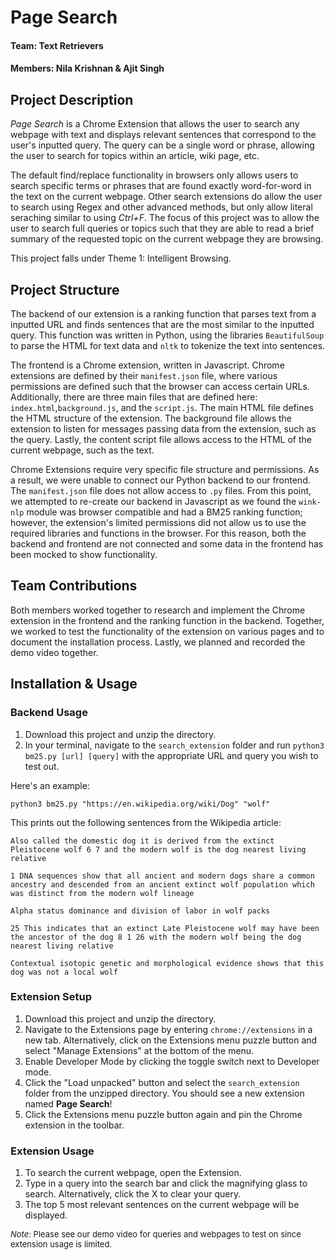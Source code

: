 # Page Search

#### Team: Text Retrievers
#### Members: Nila Krishnan & Ajit Singh

## Project Description
*Page Search* is a Chrome Extension that allows the user to search any webpage with text and displays relevant sentences that correspond to the user's inputted query. The query can be a single word or phrase, allowing the user to search for topics within an article, wiki page, etc.

The default find/replace functionality in browsers only allows users to search specific terms or phrases that are found exactly word-for-word in the text on the current webpage. Other search extensions do allow the user to search using Regex and other advanced methods, but only allow literal seraching similar to using *Ctrl+F*. The focus of this project was to allow the user to search full queries or topics such that they are able to read a brief summary of the requested topic on the current webpage they are browsing.

This project falls under Theme 1: Intelligent Browsing.

## Project Structure
The backend of our extension is a ranking function that parses text from a inputted URL and finds sentences that are the most similar to the inputted query. This function was written in Python, using the libraries `BeautifulSoup` to parse the HTML for text data and `nltk` to tokenize the text into sentences. 

The frontend is a Chrome extension, written in Javascript. Chrome extensions are defined by their `manifest.json` file, where various permissions are defined such that the browser can access certain URLs. Additionally, there are three main files that are defined here: `index.html`,`background.js`, and the `script.js`. The main HTML file defines the HTML structure of the extension. The background file allows the extension to listen for messages passing data from the extension, such as the query. Lastly, the content script file allows access to the HTML of the current webpage, such as the text.

Chrome Extensions require very specific file structure and permissions. As a result, we were unable to connect our Python backend to our frontend. The `manifest.json` file does not allow access to `.py` files. From this point, we attempted to re-create our backend in Javascript as we found the `wink-nlp` module was browser compatible and had a BM25 ranking function; however, the extension's limited permissions did not allow us to use the required libraries and functions in the browser. For this reason, both the backend and frontend are not connected and some data in the frontend has been mocked to show functionality.

## Team Contributions
Both members worked together to research and implement the Chrome extension in the frontend and the ranking function in the backend. Together, we worked to test the functionality of the extension on various pages and to document the installation process. Lastly, we planned and recorded the demo video together.

## Installation & Usage
### Backend Usage
1. Download this project and unzip the directory.
2. In your terminal, navigate to the `search_extension` folder and run `python3 bm25.py [url] [query]` with the appropriate URL and query you wish to test out.

Here's an example:

```
python3 bm25.py "https://en.wikipedia.org/wiki/Dog" "wolf"
```

This prints out the following sentences from the Wikipedia article:
```
Also called the domestic dog it is derived from the extinct Pleistocene wolf 6 7 and the modern wolf is the dog nearest living relative

1 DNA sequences show that all ancient and modern dogs share a common ancestry and descended from an ancient extinct wolf population which was distinct from the modern wolf lineage

Alpha status dominance and division of labor in wolf packs

25 This indicates that an extinct Late Pleistocene wolf may have been the ancestor of the dog 8 1 26 with the modern wolf being the dog nearest living relative

Contextual isotopic genetic and morphological evidence shows that this dog was not a local wolf
```

### Extension Setup
1. Download this project and unzip the directory.
2. Navigate to the Extensions page by entering `chrome://extensions` in a new tab. Alternatively, click on the Extensions menu puzzle button and select "Manage Extensions" at the bottom of the menu.
3. Enable Developer Mode by clicking the toggle switch next to Developer mode.
4. Click the "Load unpacked" button and select the `search_extension` folder from the unzipped directory. You should see a new extension named **Page Search**!
5. Click the Extensions menu puzzle button again and pin the Chrome extension in the toolbar.

### Extension Usage
1. To search the current webpage, open the Extension.
2. Type in a query into the search bar and click the magnifying glass to search. Alternatively, click the X to clear your query.
3. The top 5 most relevant sentences on the current webpage will be displayed.

<font size=2> *Note*: Please see our demo video for queries and webpages to test on since extension usage is limited. </font>
